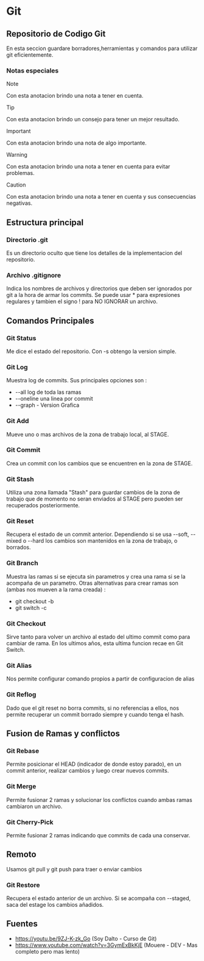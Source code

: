 # Git

## Repositorio de Codigo Git
En esta seccion guardare borradores,herramientas y comandos para utilizar git eficientemente.

### Notas especiales
> [!NOTE]  
> Con esta anotacion brindo una nota a tener en cuenta.

> [!TIP]
> Con esta anotacion brindo un consejo para tener un mejor resultado.

> [!IMPORTANT]  
> Con esta anotacion brindo una nota de algo importante.

> [!WARNING]  
> Con esta anotacion brindo una nota a tener en cuenta para evitar problemas.

> [!CAUTION]
> Con esta anotacion brindo una nota a tener en cuenta y sus consecuencias negativas.

## Estructura principal

### Directorio .git
Es un directorio oculto que tiene los detalles de la implementacion del repositorio. 

### Archivo .gitignore
Indica los nombres de archivos y directorios que deben ser ignorados por git a la hora de armar los commits. Se puede usar * para expresiones regulares y tambien el signo ! para NO IGNORAR un archivo.

## Comandos Principales

### Git Status
Me dice el estado del repositorio. Con -s obtengo la version simple.

### Git Log 
Muestra log de commits. Sus principales opciones son :
 * --all log de toda las ramas
 * --oneline una linea por commit
 * --graph - Version Grafica

### Git Add
Mueve uno o mas archivos de la zona de trabajo local, al STAGE.

### Git Commit
Crea un commit con los cambios que se encuentren en la zona de STAGE.

### Git Stash
Utiliza una zona llamada "Stash" para guardar cambios de la zona de trabajo que de momento no seran enviados al STAGE pero pueden ser recuperados posteriormente.

### Git Reset
Recupera el estado de un commit anterior. Dependiendo si se usa --soft, --mixed o --hard los cambios son mantenidos en la zona de trabajo, o borrados.

### Git Branch
Muestra las ramas si se ejecuta sin parametros y crea una rama si se la acompaña de un parametro.
Otras alternativas para crear ramas son (ambas nos mueven a la rama creada) :
 * git checkout -b <rama>
 * git switch -c <rama> 

### Git Checkout 
Sirve tanto para volver un archivo al estado del ultimo commit como para cambiar de rama. En los ultimos años, esta ultima funcion recae en Git Switch.

### Git Alias
Nos permite configurar comando propios a partir de configuracion de alias

### Git Reflog
Dado que el git reset no borra commits, si no referencias a ellos, nos permite recuperar un commit borrado siempre y cuando tenga el hash.

## Fusion de Ramas y conflictos

### Git Rebase
Permite posicionar el HEAD (indicador de donde estoy parado), en un commit anterior, realizar cambios y luego crear nuevos commits.
### Git Merge
Permite fusionar 2 ramas y solucionar los conflictos cuando ambas ramas cambiaron un archivo. 
### Git Cherry-Pick
Permite fusionar 2 ramas indicando que commits de cada una conservar.


## Remoto

Usamos git pull y git push para traer o enviar cambios

### Git Restore 
Recupera el estado anterior de un archivo. Si se acompaña con --staged, saca del estage los cambios añadidos.

## Fuentes 
 * https://youtu.be/9ZJ-K-zk_Go (Soy Dalto - Curso de Git)
 * https://www.youtube.com/watch?v=3GymExBkKjE (Mouere - DEV - Mas completo pero mas lento)
